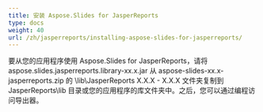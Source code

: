 ```yaml
---
title: 安装 Aspose.Slides for JasperReports
type: docs
weight: 40
url: /zh/jasperreports/installing-aspose-slides-for-jasperreports/
---
```



要从您的应用程序使用 Aspose.Slides for JasperReports，请将 aspose.slides.jasperreports.library-xx.x.jar 从 aspose-slides-xx.x-jasperreports.zip 的 \lib\JasperReports X.X.X - X.X.X 文件夹复制到 JasperReports\lib 目录或您的应用程序的库文件夹中。之后，您可以通过编程访问导出器。